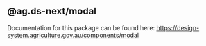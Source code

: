 ## @ag.ds-next/modal

Documentation for this package can be found here: https://design-system.agriculture.gov.au/components/modal
